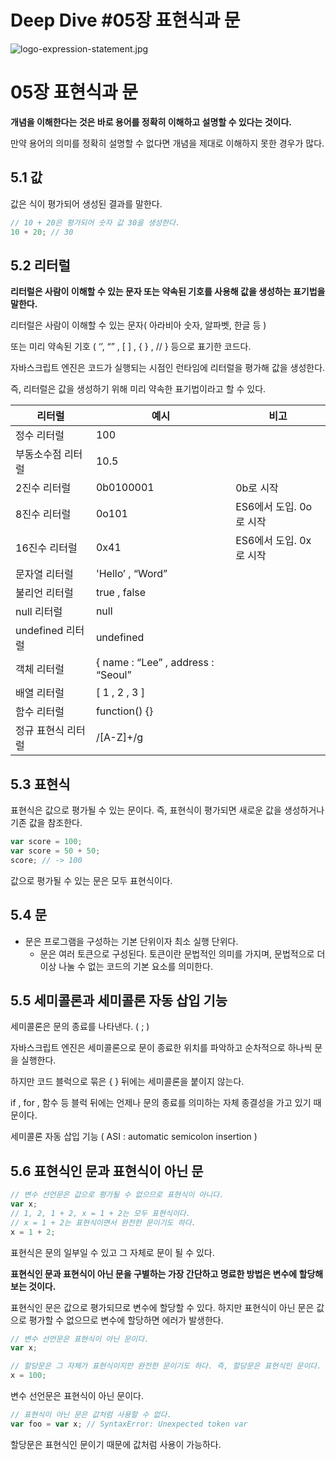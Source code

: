 # Deep Dive #05장 표현식과 문

![logo-expression-statement.jpg](https://s3-us-west-2.amazonaws.com/secure.notion-static.com/219f6114-a7b5-4e7c-87dc-706091e40d72/logo-expression-statement.jpg)

# 05장 표현식과 문

**개념을 이해한다는 것은 바로 용어를 정확히 이해하고 설명할 수 있다는 것이다.**

만약 용어의 의미를 정확히 설명할 수 없다면 개념을 제대로 이해하지 못한 경우가 많다.

## 5.1 값

값은 식이 평가되어 생성된 결과를 말한다.

```jsx
// 10 + 20은 평가되어 숫자 값 30을 생성한다.
10 + 20; // 30
```

## 5.2 리터럴

**리터럴은 사람이 이해할 수 있는 문자 또는 약속된 기호를 사용해 값을 생성하는 표기법을 말한다.**

리터럴은 사람이 이해할 수 있는 문자( 아라비아 숫자, 알파벳, 한글 등 )

또는 미리 약속된 기호 ( ‘’, “” , [ ] , { } , // } 등으로 표기한 코드다.

자바스크립트 엔진은 코드가 실행되는 시점인 런타임에 리터럴을 평가해 값을 생성한다.

즉, 리터럴은 값을 생성하기 위해 미리 약속한 표기법이라고 할 수 있다.

| 리터럴             | 예시                               | 비고                     |
| ------------------ | ---------------------------------- | ------------------------ |
| 정수 리터럴        | 100                                |                          |
| 부동소수점 리터럴  | 10.5                               |                          |
| 2진수 리터럴       | 0b0100001                          | 0b로 시작                |
| 8진수 리터럴       | 0o101                              | ES6에서 도입. 0o 로 시작 |
| 16진수 리터럴      | 0x41                               | ES6에서 도입. 0x 로 시작 |
| 문자열 리터럴      | 'Hello’ , “Word”                   |                          |
| 불리언 리터럴      | true , false                       |                          |
| null 리터럴        | null                               |                          |
| undefined 리터럴   | undefined                          |                          |
| 객체 리터럴        | { name : “Lee” , address : “Seoul” |                          |
| 배열 리터럴        | [ 1 , 2 , 3 ]                      |                          |
| 함수 리터럴        | function() {}                      |                          |
| 정규 표현식 리터럴 | /[A-Z]+/g                          |                          |

## 5.3 표현식

표현식은 값으로 평가될 수 있는 문이다. 즉, 표현식이 평가되면 새로운 값을 생성하거나 기존 값을 참조한다.

```jsx
var score = 100;
var score = 50 + 50;
score; // -> 100
```

값으로 평가될 수 있는 문은 모두 표현식이다.

## 5.4 문

- 문은 프로그램을 구성하는 기본 단위이자 최소 실행 단위다.
  - 문은 여러 토큰으로 구성된다. 토큰이란 문법적인 의미를 가지며, 문법적으로 더 이상 나눌 수 없는 코드의 기본 요소를 의미한다.

## 5.5 세미콜론과 세미콜론 자동 삽입 기능

세미콜론은 문의 종료를 나타낸다. ( ; )

자바스크립트 엔진은 세미콜론으로 문이 종료한 위치를 파악하고 순차적으로 하나씩 문을 실행한다.

하지만 코드 블럭으로 묶은 { } 뒤에는 세미콜론을 붙이지 않는다.

if , for , 함수 등 블럭 뒤에는 언제나 문의 종료를 의미하는 자체 종결성을 가고 있기 때문이다.

세미콜론 자동 삽입 기능 ( ASI : automatic semicolon insertion )

## 5.6 표현식인 문과 표현식이 아닌 문

```jsx
// 변수 선언문은 값으로 평가될 수 없으므로 표현식이 아니다.
var x;
// 1, 2, 1 + 2, x = 1 + 2는 모두 표현식이다.
// x = 1 + 2는 표현식이면서 완전한 문이기도 하다.
x = 1 + 2;
```

표현식은 문의 일부일 수 있고 그 자체로 문이 될 수 있다.

**표현식인 문과 표현식이 아닌 문을 구별하는 가장 간단하고 명료한 방법은 변수에 할당해 보는 것이다.**

표현식인 문은 값으로 평가되므로 변수에 할당할 수 있다. 하지만 표현식이 아닌 문은 값으로 평가할 수 없으므로 변수에 할당하면 에러가 발생한다.

```jsx
// 변수 선언문은 표현식이 아닌 문이다.
var x;

// 할당문은 그 자체가 표현식이지만 완전한 문이기도 하다. 즉, 할당문은 표현식인 문이다.
x = 100;
```

변수 선언문은 표현식이 아닌 문이다.

```jsx
// 표현식이 아닌 문은 값처럼 사용할 수 없다.
var foo = var x; // SyntaxError: Unexpected token var
```

할당문은 표현식인 문이기 때문에 값처럼 사용이 가능하다.
